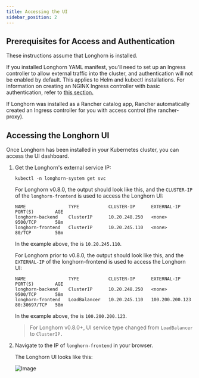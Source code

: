 ```yaml
---
title: Accessing the UI
sidebar_position: 2
---
```


<head>
  <link rel="canonical" href="https://main--longhornio-docusaurus.netlify.app/index"/>
</head>

## Prerequisites for Access and Authentication

These instructions assume that Longhorn is installed.

If you installed Longhorn YAML manifest, you'll need to set up an Ingress controller to allow external traffic into the cluster, and authentication will not be enabled by default. This applies to Helm and kubectl installations. For information on creating an NGINX Ingress controller with basic authentication, refer to [this section.](./longhorn-ingress)

If Longhorn was installed as a Rancher catalog app, Rancher automatically created an Ingress controller for you with access control (the rancher-proxy).

## Accessing the Longhorn UI

Once Longhorn has been installed in your Kubernetes cluster, you can access the UI dashboard.

1. Get the Longhorn's external service IP:

    ```shell
    kubectl -n longhorn-system get svc
    ```

    For Longhorn v0.8.0, the output should look like this, and the `CLUSTER-IP` of the `longhorn-frontend` is used to access the Longhorn UI:

    ```shell
    NAME                TYPE           CLUSTER-IP      EXTERNAL-IP      PORT(S)        AGE
    longhorn-backend    ClusterIP      10.20.248.250   <none>           9500/TCP       58m
    longhorn-frontend   ClusterIP      10.20.245.110   <none>           80/TCP         58m

    ```

    In the example above, the  is `10.20.245.110`.
    
    For Longhorn prior to v0.8.0, the output should look like this, and the `EXTERNAL-IP` of the longhorn-frontend is used to access the Longhorn UI:

    ```shell
    NAME                TYPE           CLUSTER-IP      EXTERNAL-IP      PORT(S)        AGE
    longhorn-backend    ClusterIP      10.20.248.250   <none>           9500/TCP       58m
    longhorn-frontend   LoadBalancer   10.20.245.110   100.200.200.123  80:30697/TCP   58m
    ```

    In the example above, the  is `100.200.200.123`.

    > For Longhorn v0.8.0+, UI service type changed from `LoadBalancer` to `ClusterIP.`

2. Navigate to the IP of `longhorn-frontend` in your browser.

    The Longhorn UI looks like this:

    ![Image](/img/screenshots/getting-started/longhorn-ui.png)